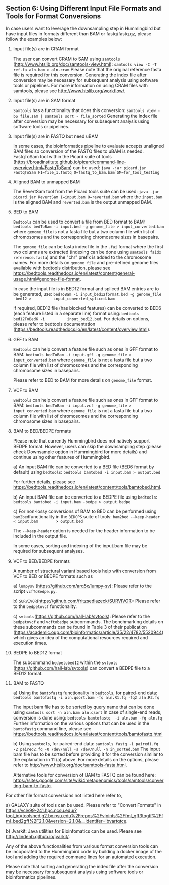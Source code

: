 ## Section 6: Using Different Input File Formats and Tools for Format Conversions

In case users want to leverage the downsampling step in Hummingbird but have input files in formats different than BAM or fastq/fastq.gz, please follow the examples below:

1. Input file(s) are in CRAM format

   The user can convert CRAM to SAM using `samtools` (http://www.htslib.org/doc/samtools-view.html): ```samtools view -C -T ref.fa aln.bam > aln.cram``` 
   Please note that the original reference fasta file is required for this conversion. Generating the index file after conversion may be necessary for subsequent    analysis using software tools or pipelines. For more information on using CRAM files with samtools, please see http://www.htslib.org/workflow/.

2. Input file(s) are in SAM format

   `Samtools` has a functionality that does this conversion: ```samtools view -bS file.sam | samtools sort - file_sorted```
   Generating the index file after conversion may be necessary for subsequent analysis using software tools or pipelines.

3. Input file(s) are in FASTQ but need uBAM

   In some cases, the bioinformatics pipeline to evaluate accepts unaligned BAM files so conversion of the FASTQ files to uBAM is needed.
   FastqToSam tool within the Picard suite of tools (https://broadinstitute.github.io/picard/command-line-overview.html#FastqToSam) can be used: 
   ```java -jar picard.jar FastqToSam F1=file_1.fastq O=fastq_to_bam.bam SM=for_tool_testing```
      
4. Aligned BAM to unmapped BAM

   The RevertSam tool from the Picard tools suite can be used: ```java -jar picard.jar RevertSam I=input.bam O=reverted.bam``` where the `input.bam` is the          aligned BAM and `reverted.bam` is the output unmapped BAM.

5. BED to BAM 

   `Bedtools` can be used to convert a file from BED format to BAM: ```bedtools bedToBam -i input.bed -g genome_file > input_converted.bam``` where `genome_file`    is not a fasta file but a two column file with list of chromosomes and the corresponding chromosome sizes in basepairs. 

   The `genome_file` can be fasta index file in the `.fai` format where the first two columns are extracted (indexing can be done using ```samtools faidx            reference.fasta```) and the "chr" prefix is added to the chromosome names. For more details on `genome_file` and pre-defined genome files available with          bedtools distribution, please see https://bedtools.readthedocs.io/en/latest/content/general-usage.html#genome-file-format.

   In case the input file is in BED12 format and spliced BAM entries are to be generated, use: ```bedToBam -i input_bed12format.bed -g genome_file -bed12 >          input_converted_spliced.bam```

   If required, BED12 file (has blocked features) can be converted to BED6 (each feature listed in a separate line) format using: ```bedtools bed12ToBed6 -i          input_bed12.bed```. For details on options, please refer to bedtools documentation (https://bedtools.readthedocs.io/en/latest/content/overview.html).

6. GFF to BAM

   `Bedtools` can help convert a feature file such as ones in GFF format to BAM: ```bedtools bedToBam -i input.gff -g genome_file > input_converted.bam``` where      `genome_file` is not a fasta file but a two column file with list of chromosomes and the corresponding chromosome sizes in basepairs.

   Please refer to BED to BAM for more details on `genome_file` format.

7. VCF to BAM

   `Bedtools` can help convert a feature file such as ones in GFF format to BAM: ```bedtools bedToBam -i input.vcf -g genome_file > input_converted.bam``` where      `genome_file` is not a fasta file but a two column file with list of chromosomes and the corresponding chromosome sizes in basepairs.


8. BAM to BED/BEDPE formats

   Please note that currently Hummingbird does not natively support BEDPE format. However, users can skip the downsampling step (please check Downsample option in    Hummingbird for more details) and continue using other features of Hummingbird.

    a) An input BAM file can be converted to a BED file (BED6 format by default) using `bedtools`: ```bedtools bamtobed -i input.bam > output.bed```

      For further details, please see https://bedtools.readthedocs.io/en/latest/content/tools/bamtobed.html.

    b) An input BAM file can be converted to a BEDPE file using `bedtools`: ```bedtools bamtobed -i input.bam -bedpe > output.bedpe```

    c) For non-lossy conversions of BAM to BED can be performed using `bam2bed`functionality in the `BEDOPS` suite of tools: ```bam2bed --keep-header < input.bam        > output.bed```
  
      The `--keep-header` option is needed for the header information to be included in the output file. 
  
      In some cases, sorting and indexing of the input.bam file may be required for subsequent analyses.

9. VCF to BED/BEDPE formats

   A number of structural variant based tools help with conversion from VCF to BED or BEDPE formats such as 

    a) `lumpysv` (https://github.com/arq5x/lumpy-sv): Please refer to the script `vcfToBedpe.py`.
    
    b) `SURVIVOR`(https://github.com/fritzsedlazeck/SURVIVOR): Please refer to the `bedpetovcf` functionality.
    
    c) `svtools`(https://github.com/hall-lab/svtools): Please refer to the `bedpetovcf` and `vcftobedpe` subcommands. The benchmarking details on these                  subcommands can be found in Table 3 of their publication (https://academic.oup.com/bioinformatics/article/35/22/4782/5520944) which gives an idea of the          computational resources required and execution times.

10. BEDPE to BED12 format

    The subcommand `bedpetobed12` within the `svtools` (https://github.com/hall-lab/svtools) can convert a BEDPE file to a BED12 format.

11. BAM to FASTQ

     a) Using the `bamtofastq` functionality in `bedtools`, for paired-end data: ```bedtools bamtofastq -i aln.qsort.bam -fq aln.R1.fq -fq2 aln.R2.fq```
  
       The input bam file has to be sorted by query name that can be done using ```samtools sort -n aln.bam aln.qsort```
       In case of single-end reads, conversion is done using: ```bedtools bamtofastq  -i aln.bam -fq aln.fq```
       Further information on the various options that can be used in the `bamtofastq` command line, please see                                                          https://bedtools.readthedocs.io/en/latest/content/tools/bamtofastq.html

     b) Using `samtools`, for paired-end data: ```samtools fastq -1 paired1.fq -2 paired2.fq -0 /dev/null -s /dev/null -n in_sorted.bam```
        The input bam file has to be sorted before providing it for the conversion similar to the explanation in 11 (a) above. 
        For more details on the options, please refer to http://www.htslib.org/doc/samtools-fasta.html.

    Alternative tools for conversion of BAM to FASTQ can be found here: https://sites.google.com/site/wiki4metagenomics/tools/samtools/converting-bam-to-fastq.


For other file format conversions not listed here refer to,

  a) GALAXY suite of tools can be used. Please refer to "Convert Formats" in https://vclv99-241.hpc.ncsu.edu/?tool_id=toolshed.g2.bx.psu.edu%2Frepos%2Fvipints%2Ffml_gff3togtf%2Ffml_bed2gff%2F2.1.0&version=2.1.0&__identifer=ibvartqtce.
 
  b) Jvarkit: Java utilities for Bioinfomatics can be used. Please see http://lindenb.github.io/jvarkit/. 


Any of the above functionalities from various format conversion tools can be incoporated to the Hummingbird code by building a docker image of the tool and adding the required command lines for an automated execution.


Please note that sorting and generating the index file after the conversion may be necessary for subsequent analysis using software tools or bioinformatics pipelines.
